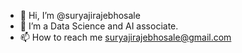 - 👋 Hi, I’m @suryajirajebhosale
- 🌱 I’m a Data Science and AI associate.
- 📫 How to reach me suryajirajebhosale@gmail.com

<!---
suryajirajebhosale/suryajirajebhosale is a ✨ special ✨ repository because its `README.md` (this file) appears on your GitHub profile.
You can click the Preview link to take a look at your changes.
--->

